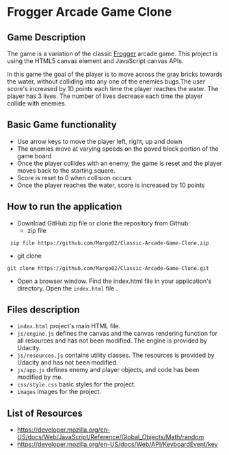 # Frogger Arcade Game Clone

## Game Description
The game is a variation of the classic [Frogger](https://en.wikipedia.org/wiki/Frogger) arcade game. This project is using the HTML5 canvas element and JavaScript canvas APIs.

In this game the goal of the player is to move across the gray bricks towards the water, without colliding into any one of the enemies bugs.The user score's increased by 10 points each time the player reaches the water. The player has 3 lives. The number of lives decrease each time the player collide with enemies.  

## Basic Game functionality
- Use arrow keys to move the player left, right, up and down
- The enemies move at varying speeds on the paved block portion of the game board
- Once the player collides with an enemy, the game is reset and the player moves back to the starting square.
- Score is reset to 0 when collision occurs
- Once the player reaches the water, score is increased by 10 points

## How to run the application
- Download GitHub zip file or clone the repository from Github:
  * zip file

```
 zip file https://github.com/Margo02/Classic-Arcade-Game-Clone.zip
```
  * git clone

```
git clone https://github.com/Margo02/Classic-Arcade-Game-Clone.git

```
- Open a browser window. Find the index.html file in your application's directory. Open the `index.html` file .

## Files description
* `index.html` project's main HTML file.
* `js/engine.js`  defines the canvas and the canvas rendering function for all resources and has not been modified. The engine is provided by Udacity.
* `js/resources.js` contains utility classes. The resources is provided by Udacity and has not been modified.
* `js/app.js` defines enemy and player objects, and code has been modified by me.
* `css/style.css` basic styles for the project.
* `images` images for the project.

## List of Resources
* https://developer.mozilla.org/en-US/docs/Web/JavaScript/Reference/Global_Objects/Math/random
* https://developer.mozilla.org/en-US/docs/Web/API/KeyboardEvent/key
